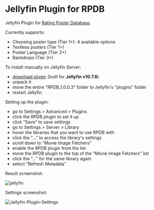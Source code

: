 # Jellyfin Plugin for RPDB

Jellyfin Plugin for [Rating Poster Database](https://ratingposterdb.com/).


Currently supports:
- Choosing poster type (Tier 1+): 4 available options
- Textless posters (Tier 1+)
- Poster Language (Tier 2+)
- Backdrops (Tier 3+)


To install manually on Jellyfin Server:

- [download plugin](https://github.com/jaruba/Jellyfin.Plugin.RPDB-bin/releases/latest/download/Jellyfin.Plugin.RPDB.zip) (built for **Jellyfin v10.7.6**)
- unpack it
- move the entire "RPDB_1.0.0.3" folder to Jellyfin's "plugins" folder
- restart Jellyfin


Setting up the plugin:

- go to Settings > Advanced > Plugins
- click the RPDB plugin to set it up
- click "Save" to save settings
- go to Settings > Server > Library
- hover the libraries that you want to use RPDB with
- click the "..." to access the library's settings
- scroll down to "Movie Image Fetchers"
- enable the RPDB plugin from the list
- move the RPDB plugin to the top of the "Movie Image Fetchers" list
- click the "..." for the same library again
- select "Refresh Metadata"

Result screenshot:

![jellyfin](https://user-images.githubusercontent.com/1777923/115111376-c7b79d00-9f88-11eb-85f5-af2107e697b4.jpg)

Settings screenshot:

![Jellyfin-Plugin-Settings](https://user-images.githubusercontent.com/1777923/124392733-f0d20900-dcff-11eb-9d83-4b25154d57f9.png)

